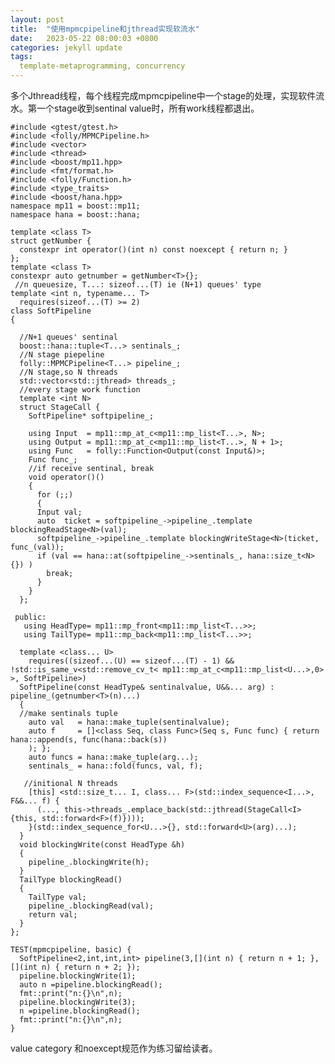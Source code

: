 ```yaml
---
layout: post
title:  "使用mpmcpipeline和jthread实现软流水"
date:   2023-05-22 08:00:03 +0800
categories: jekyll update
tags:
  template-metaprogramming, concurrency 
---
```


多个Jthread线程，每个线程完成mpmcpipeline中一个stage的处理，实现软件流水。第一个stage收到sentinal value时，所有work线程都退出。

    #include <gtest/gtest.h>
    #include <folly/MPMCPipeline.h>
    #include <vector>
    #include <thread>
    #include <boost/mp11.hpp>
    #include <fmt/format.h>
    #include <folly/Function.h>
    #include <type_traits>
    #include <boost/hana.hpp>
    namespace mp11 = boost::mp11;
    namespace hana = boost::hana;

    template <class T>
    struct getNumber {
      constexpr int operator()(int n) const noexcept { return n; }
    };
    template <class T>
    constexpr auto getnumber = getNumber<T>{};
     //n queuesize, T...: sizeof...(T) ie (N+1) queues' type
    template <int n, typename... T>
      requires(sizeof...(T) >= 2)
    class SoftPipeline
    {

      //N+1 queues' sentinal
      boost::hana::tuple<T...> sentinals_;
      //N stage piepeline
      folly::MPMCPipeline<T...> pipeline_;
      //N stage,so N threads
      std::vector<std::jthread> threads_;
      //every stage work function
      template <int N>
      struct StageCall {
        SoftPipeline* softpipeline_;

        using Input  = mp11::mp_at_c<mp11::mp_list<T...>, N>;
        using Output = mp11::mp_at_c<mp11::mp_list<T...>, N + 1>;
        using Func   = folly::Function<Output(const Input&)>;
        Func func_;
        //if receive sentinal, break
        void operator()()
        {
          for (;;)
          {
          Input val;
          auto  ticket = softpipeline_->pipeline_.template blockingReadStage<N>(val);
          softpipeline_->pipeline_.template blockingWriteStage<N>(ticket, func_(val));
          if (val == hana::at(softpipeline_->sentinals_, hana::size_t<N>{}) )
            break;
          }
        }
      };

     public:
       using HeadType= mp11::mp_front<mp11::mp_list<T...>>;
       using TailType= mp11::mp_back<mp11::mp_list<T...>>;

      template <class... U>
        requires((sizeof...(U) == sizeof...(T) - 1) && !std::is_same_v<std::remove_cv_t< mp11::mp_at_c<mp11::mp_list<U...>,0>   >, SoftPipeline>)
      SoftPipeline(const HeadType& sentinalvalue, U&&... arg) : pipeline_(getnumber<T>(n)...)
      {
      //make sentinals tuple
        auto val   = hana::make_tuple(sentinalvalue);
        auto f     = []<class Seq, class Func>(Seq s, Func func) { return hana::append(s, func(hana::back(s))
        ); };
        auto funcs = hana::make_tuple(arg...);
        sentinals_ = hana::fold(funcs, val, f);
       
       //initional N threads
        [this] <std::size_t... I, class... F>(std::index_sequence<I...>, F&&... f) {
          (..., this->threads_.emplace_back(std::jthread(StageCall<I>{this, std::forward<F>(f)})));
        }(std::index_sequence_for<U...>{}, std::forward<U>(arg)...);
      }
      void blockingWrite(const HeadType &h)
      {
        pipeline_.blockingWrite(h);
      }
      TailType blockingRead()
      {
        TailType val;
        pipeline_.blockingRead(val);
        return val;
      }
    };

    TEST(mpmcpipeline, basic) {
      SoftPipeline<2,int,int,int> pipeline(3,[](int n) { return n + 1; },[](int n) { return n + 2; });
      pipeline.blockingWrite(1);
      auto n =pipeline.blockingRead();
      fmt::print("n:{}\n",n);
      pipeline.blockingWrite(3);
      n =pipeline.blockingRead();
      fmt::print("n:{}\n",n);
    }

value category 和noexcept规范作为练习留给读者。
